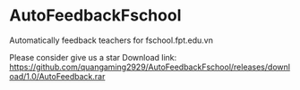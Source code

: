 # AutoFeedbackFschool
Automatically feedback teachers for fschool.fpt.edu.vn

Please consider give us a star
Download link: https://github.com/quangaming2929/AutoFeedbackFschool/releases/download/1.0/AutoFeedback.rar
